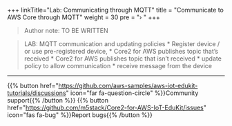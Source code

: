 +++
linkTitle="Lab: Communicating through MQTT"
title = "Communicate to AWS Core through MQTT"
weight = 30
pre = "› "
+++


> Author note: TO BE WRITTEN
> 



>  LAB: MQTT communication and updating policies
>     * Register device / or use pre-registered device, 
>     * Core2 for AWS publishes topic that’s received
>     * Core2 for AWS publishes topic that isn’t received
>     * update  policy to allow communication
>     * receive message from the device




---
{{% button href="https://github.com/aws-samples/aws-iot-edukit-tutorials/discussions" icon="far fa-question-circle" %}}Community support{{% /button %}} {{% button href="https://github.com/m5stack/Core2-for-AWS-IoT-EduKit/issues" icon="fas fa-bug" %}}Report bugs{{% /button %}}